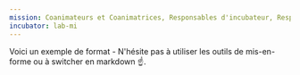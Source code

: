```yaml
---
mission: Coanimateurs et Coanimatrices, Responsables d'incubateur, Responsable tech, et membre transverse
incubator: lab-mi
---
```

Voici un exemple de format  - N'hésite pas à utiliser les outils de mis-en-forme ou à switcher en markdown ☝️.
